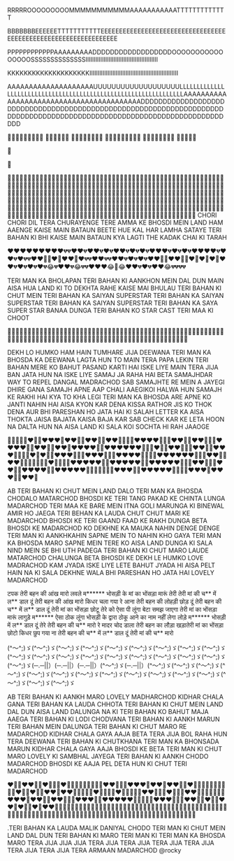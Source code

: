 RRRRROOOOOOOOOMMMMMMMMMMMAAAAAAAAAAATTTTTTTTTTTTT





































































































































































BBBBBBBEEEEEETTTTTTTTTTTEEEEEEEEEEEEEEEEEEEEEEEEEEEEEEEEEEEEEEEEEEEEEEEEEEEEEEEEEEEEEEEE












































































PPPPPPPPPPPPAAAAAAAAADDDDDDDDDDDDDDDDDDOOOOOOOOOOOOOOOOSSSSSSSSSSSSSSIIIIIIIIIIIIIIIIIIIIIIIIIIIIIIIIIIIIIIIIIIII



































































KKKKKKKKKKKKKKKKKKKKIIIIIIIIIIIIIIIIIIIIIIIIIIIIIIIIIIIIIIIIIIIIIIIIIIIIII


























































AAAAAAAAAAAAAAAAAAAAUUUUUUUUUUUUUUUUUUULLLLLLLLLLLLLLLLLLLLLLLLLLLLLLLLLLLLLLLLLLLLLLLLLLLLLLLLLLLLLLLLAAAAAAAAAAAAAAAAAAAAAAAAAAAAAAAAAAAAAAAAADDDDDDDDDDDDDDDDDDDDDDDDDDDDDDDDDDDDDDDDDDDDDDDDDDDDDDDDDDDDDDDDDDDDDDDDDDDDDDDDDDDDDDDDDDDDDDDDDDDDDDDDDDDDDDDDDDDDDDDD

























































































🤣🤣🤣🤣🤣🤣🤣🤣🤣
🤣🤣🤣🤣🤣🤣
🤣🤣🤣🤣🤣🤣🤣🤣
🤣🤣🤣🤣🤣🤣🤣🤣🤣
🤣🤣🤣🤣🤣🤣🤣🤣
🤣🤣🤣🤣🤣

🤣

🤣
































🤣🤣🤣🤣🤣🤣🤣🤣🤣🤣🤣🤣🤣🤣🤣🤣🤣🤣🤣🤣🤣🤣🤣🤣🤣🤣🤣🤣🤣🤣🤣🤣🤣🤣🤣🤣🤣🤣🤣🤣🤣🤣🤣🤣🤣🤣🤣🤣🤣🤣🤣🤣🤣🤣🤣🤣🤣🤣🤣🤣🤣🤣🤣🤣🤣🤣🤣🤣🤣🤣🤣🤣🤣🤣🤣🤣🤣🤣🤣🤣🤣🤣🤣🤣🤣🤣🤣🤣🤣🤣🤣🤣🤣🤣🤣🤣🤣🤣🤣🤣🤣🤣🤣🤣🤣🤣🤣🤣🤣🤣🤣🤣🤣🤣🤣🤣🤣🤣🤣🤣🤣🤣🤣🤣🤣🤣🤣🤣🤣🤣🤣🤣🤣🤣🤣🤣🤣🤣🤣🤣🤣🤣🤣🤣🤣🤣🤣🤣🤣🤣🤣🤣🤣🤣🤣🤣🤣🤣🤣🤣🤣🤣🤣🤣🤣🤣🤣🤣🤣🤣🤣🤣🤣🤣🤣🤣🤣🤣🤣🤣🤣🤣🤣🤣🤣🤣🤣🤣🤣🤣🤣🤣🤣🤣🤣🤣🤣🤣🤣🤣🤣🤣🤣🤣🤣🤣🤣🤣🤣🤣🤣🤣🤣🤣🤣🤣🤣🤣🤣🤣🤣🤣🤣🤣🤣🤣🤣🤣🤣🤣🤣🤣🤣🤣🤣🤣🤣🤣🤣🤣🤣🤣🤣🤣🤣🤣🤣🤣🤣🤣🤣🤣🤣🤣🤣🤣🤣🤣🤣🤣🤣🤣🤣🤣🤣🤣🤣🤣🤣🤣🤣🤣🤣🤣🤣🤣🤣🤣🤣🤣🤣🤣🤣🤣🤣🤣🤣🤣🤣🤣🤣🤣🤣🤣🤣🤣🤣🤣🤣🤣🤣🤣🤣🤣🤣🤣🤣🤣🤣🤣🤣🤣🤣🤣🤣🤣🤣 CHORI CHORI DIL TERA CHURAYENGE TERE AMMA KE BHOSDI MEIN LAND HAM AAENGE KAISE MAIN BATAUN BEETE HUE KAL HAR LAMHA SATAYE TERI BAHAN KI BHI KAISE MAIN BATAUN KYA LAGTI THE KADAK CHAI KI TARAH















❤️❤️❤️❤️❤️❤️❤️❤️❤️💔💔❤️❤️💔❤️❤️💔❤️💔❤️❤️💔❤️💔❤️💔❤️❤️❤️💔❤️💔❤️💔❤️❤️❤️❤️💔❤️❤️💔❤️💔💔❤️❤️🤣🤣❤️🤣❤️❤️🤣❤️💔💔❤️❤️💔💔❤️❤️💔❤️💔❤️💔❤️❤️🤣🤣❤️❤️🤣🤣❤️🤣❤️🤣❤️🤣❤️❤️💔❤️💔❤️💔❤️💔😂💔❤️❤️💔😂💔💔❤️❤️❤️😂🤣😂❤️❤️💔❤️💔❤️❤️😂💔💔💔💔








TERI MAN KA BHOLAPAN TERI BAHAN KI AANKHON MEIN DAL DUN MAIN AISA HUA LAND KI TO DEKHTA RAHE KAISE MAI BHULAU TERI BAHAN KI CHUT MEIN TERI BAHAN KA SAIYAN SUPERSTAR TERI BAHAN KA SAIYAN SUPERSTAR TERI BAHAN KA SAIYAN SUPERSTAR TERI BAHAN KA SAYA SUPER STAR BANAA DUNGA TERI BAHAN KO STAR CAST TERI MAA KI CHOOT















🤣🤣🤣🤣🤣🤣🤣🤣🤣🤣🤣🤣🤣🤣🤣🤣🤣🤣🤣🤣🤣🤣🤣🤣🤣🤣🤣🤣🤣🤣🤣🤣🤣🤣🤣🤣🤣🤣🤣🤣🤣🤣🤣🤣🤣🤣🤣🤣🤣🤣🤣🤣🤣🤣🤣🤣🤣🤣🤣🤣🤣🤣🤣🤣🤣🤣🤣🤣🤣🤣🤣🤣🤣🤣🤣🤣🤣🤣🤣🤣🤣🤣🤣🤣🤣🤣🤣🤣🤣🤣🤣🤣🤣🤣🤣🤣🤣🤣🤣














DEKH LO HUMKO HAM HAIN TUMHARE JIJA DEEWANA TERI MAN KA BHOSDA KA DEEWANA LAGTA HUN TO MAIN TERA PAPA LEKIN TERI BAHAN MERE KO BAHUT PASAND KARTI HAI ISKE LIYE MAIN TERA JIJA BAN JATA HUN NA ISKE LIYE SAMAJ JA RAHA HAI BETA SAMAJHDAR WAY TO REPEL DANGAL MADRACHOD SAB SAMAJHTE RE MEIN A JAYEGI DHIRE GANA SAMAJH APNE AAP CHALI AAEGIKOI HALWA HUN SAMAJH KE RAKHI HAI KYA TO KHA LEGI TERI MAN KA BHOSDA ARE APNE KO JANTI NAHIN HAI AISA KYON KAR DENA KISSA RATHOR JIS KO THOK DENA AUR BHI PARESHAN HO JATA HAI KI SALAH LETTER KA AISA THOKTA JAISA BAJATA KAISA BAJA KAR SAB CHECK KAR KE LETA HOON NA DALTA HUN NA AISA LAND KI SALA KOI SOCHTA HI RAH JAAOGE


















🥰🥰🥰🥰🥰❤️🥰🥰❤️❤️❤️🥰❤️❤️🥰🥰❤️❤️🥰🥰❤️❤️🥰🥰🥰🥰❤️❤️❤️❤️🥰🥰🥰❤️❤️🥰🥰❤️❤️🥰🥰🥰❤️❤️❤️❤️🥰🥰❤️❤️🥰🥰❤️❤️🥰❤️❤️❤️❤️🥰🥰❤️❤️❤️❤️❤️❤️🥰🥰🥰❤️🥰🥰❤️❤️🥰🥰🥰❤️❤️🥰🥰❤️❤️❤️🥰🥰🥰🥰❤️🥰❤️🥰🥰❤️❤️❤️🥰🥰🥰❤️❤️❤️🥰🥰🥰❤️❤️❤️❤️🥰🥰🥰🥰❤️❤️❤️❤️❤️❤️🥰🥰🥰❤️❤️🥰🥰❤️❤️🥰🥰🥰🥰🥰🥰🥰❤️🥰🥰🥰🥰❤️❤️❤️❤️❤️🥰🥰❤️❤️❤️❤️❤️🥰🥰❤️❤️❤️❤️❤️🥰🥰🥰❤️❤️🥰🥰🥰❤️❤️🥰🥰❤️❤️❤️❤️🥰🥰❤️❤️❤️❤️❤️🥰🥰🥰🥰🥰🥰🥰❤️❤️❤️🥰🥰❤️❤️❤️❤️❤️🥰🥰🥰🥰❤️❤️❤️🥰❤️❤️❤️🥰🥰❤️❤️🥰

















AB TERI BAHAN KI CHUT MEIN LAND DALO TERI MAN KA BHOSDA CHODALO MATARCHOD BHOSDI KE TERI TANG PAKAD KE CHINTA LUNGA MADARCHOD TERI MAA KE BARE MEIN ITNA GOLI MARUNGA KI BINEWAL AMIR HO JAEGA TERI BEHAN KA LAUDA CHUT CHUT MARI KE MADARCHOD BHOSDI KE TERI GAAND FAAD KE RAKH DUNGA BETA BHOSDI KE MADARCHOD KO DEKHNE KA MAUKA NAHIN DENGE DENGE TERI MAN KI AANKHKAHIN SAPNE MEIN TO NAHIN KHO GAYA TERI MAN KA BHOSDA MARO SAPNE MEIN TERE KO AISA LAND DUNGA KI SALA NIND MEIN SE BHI UTH PADEGA TERI BAHAN KI CHUT MARO LAUDE MATARCHOD CHALUNGA BETA BHOSDI KE DEKH LE HUMKO LOVE MADRACHOD KAM JYADA ISKE LIYE LETE BAHUT JYADA HI AISA PELT HAIN NA KI SALA DEKHNE WALA BHI PARESHAN HO JATA HAI LOVELY MADARCHOD



















टपक तेरी बहन की आंख मारो लवले म****** भोसड़ी के मां का भोंसड़ा मारूं तेरी तेरी मां की च** में ल** डाल दूं तेरी बहन की आंख मारो किधर चला गया रे आना तेरी बहन की लोहड़ी छोड़ दूं तेरी बहन की च** में ल** डाल दूं तेरी मां का भोंसड़ा छोटू तेरे को ऐसा पी लूंगा बेटा समझ जाएगा तेरी मां का भोंसड़ा मारूं लागुड़े म****** ऐसा ठोक लूंगा भोसड़ी के द्वारा ठोकू आने का नाम नहीं लेगा लोड़े म****** भोसड़ी में ल** डाल दूं तेरे तेरी बहन की च** मारो रे मादर चोद डाला तेरी बहन का लौड़ा खड़ातेरी मां का भोंसड़ा छोटो किधर छुप गया ना तेरी बहन की च** में ल** डाल दूं तेरी मां की च** मारो









(^～^;)ゞ(^～^;)ゞ(^～^;)ゞ(^～^;)ゞ(^～^;)ゞ(^～^;)ゞ(^～^;)ゞ(^～^;)ゞ(^～^;)ゞ(^～^;)ゞ(^～^;)ゞ(^～^;)ゞ(^～^;)ゞ(^～^;)ゞ(^～^;)ゞ(^～^;)ゞ(^～^;)ゞ(^～^;)ゞ(^～^;)ゞ(─.─||）(─.─||）(─.─||）(^～^;)ゞ(─.─||）(^～^;)ゞ(^～^;)ゞ(^～^;)ゞ(^～^;)ゞ(^～^;)ゞ(^～^;)ゞ(^～^;)ゞ(^～^;)ゞ(^～^;)ゞ(^～^;)ゞ(^～^;)ゞ(^～^;)ゞ(^～^;)ゞ(^～^;)ゞ(^～^;)ゞ












AB TERI BAHAN KI AANKH MARO LOVELY MADHARCHOD KIDHAR CHALA GANA TERI BAHAN KA LAUDA CHHOTA TERI BAHAN KI CHUT MEIN LAND DAL DUN AISA LAND DALUNGA NA KI TERI BAHAN KO BAHUT MAJA AAEGA TERI BAHAN KI LODI CHODVANA TERI BAHAN KI AANKH MARUN TERI BAHAN MEIN DALUNGA TERI BAHAN KI CHUT MARO RE MADARCHOD KIDHAR CHALA GAYA AAJA BETA TERA JIJA BOL RAHA HUN TERA DEEWANA TERI BAHAN KI CHUTKHANA TERI MAN KA BHONSADA MARUN KIDHAR CHALA GAYA AAJA BHOSDI KE BETA TERI MAN KI CHUT MARO LOVELY KI SAMBHAL JAYEGA TERI BAHAN KI AANKH CHODO MADARCHOD BHOSDI KE AAJA PEL DETA HUN KI CHUT TERI MADARCHOD

















❤️🥰🥰❤️❤️🥰🥰❤️🥰🥰🥰❤️🥰🥰🥰🥰🥰🥰🥰🥰🥰❤️❤️🥰🥰🥰❤️❤️❤️🥰❤️❤️🥰❤️❤️🥰🥰❤️🥰🥰🥰🥰🥰🥰🥰🥰🥰🥰❤️🥰🥰❤️🥰🥰❤️❤️🥰❤️❤️🥰🥰🥰🥰🥰❤️🥰🥰🥰🥰❤️🥰🥰🥰🥰🥰❤️❤️🥰🥰🥰❤️🥰🥰🥰❤️❤️🥰🥰🥰🥰🥰🥰🥰❤️❤️❤️🥰❤️❤️🥰🥰❤️❤️🥰🥰🥰❤️❤️❤️🥰🥰❤️❤️❤️❤️❤️🥰🥰🥰🥰🥰❤️❤️❤️🥰🥰🥰❤️❤️🥰🥰❤️🥰🥰❤️❤️🥰❤️🥰🥰❤️🥰❤️❤️🤣🤣🤣🤣🤣🤣🤣🤣🤣🤣🤣🤣🤣🤣🤣🤣🤣🤣🤣🤣🤣🤣🤣🤣🤣🤣🤣🤣🤣🤣🤣🤣🤣🤣🤣🤣🤣😂😂😂😂😂😂😂😂😂😂😂😂😂😂😂😂😂😂😂😂😂😂😂😂😂😂😂😂😂😂😂😂😂😂😂😂😂😂😂😂😂😂😂😂😂😂😂😂😂😂😂😂😂











.TERI BAHAN KA LAUDA  MALIK DANIYAL CHODO TERI MAN KI CHUT MEIN LAND DAL DUN TERI BAHAN KI MARO TERI MAN KI TERI MAN KA BHOSDA MARO TERA JIJA JIJA JIJA TERA JIJA TERA JIJA TERA JIJA TERA JIJA TERA JIJA TERA JIJA TERA ARMAAN MADARCHOD
@rocky
